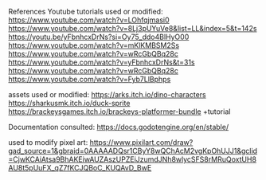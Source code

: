 References 
Youtube tutorials used or modified: 
https://www.youtube.com/watch?v=LOhfqjmasi0
https://www.youtube.com/watch?v=8Lj3pUYuVe8&list=LL&index=5&t=142s
https://youtu.be/yFbnhcxDrNs?si=Oy75_ddo4BlHyO00
https://www.youtube.com/watch?v=mKlKMBSM2Ss
https://www.youtube.com/watch?v=wRcGbQBq28c
https://www.youtube.com/watch?v=yFbnhcxDrNs&t=31s
https://www.youtube.com/watch?v=wRcGbQBq28c
https://www.youtube.com/watch?v=Fyb7LlBphps

assets used or modified:
https://arks.itch.io/dino-characters
https://sharkusmk.itch.io/duck-sprite
https://brackeysgames.itch.io/brackeys-platformer-bundle +tutorial

Documentation consulted:
https://docs.godotengine.org/en/stable/

used to modify pixel art:
https://www.pixilart.com/draw?gad_source=1&gbraid=0AAAAADQsr1CByY8wQChAcM2vgKpOhUJJ1&gclid=CjwKCAiAtsa9BhAKEiwAUZAszUPZEiJzumdJNh8wlycSFS8rMRuQoxtUH8AU8t5pUuFX_qZ7fKCJQBoC_KUQAvD_BwE
